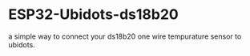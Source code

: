 # ESP32-Ubidots-ds18b20
a simple way to connect your ds18b20 one wire tempurature sensor to ubidots.
